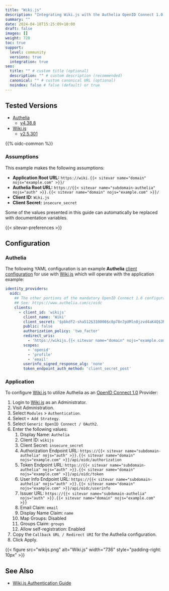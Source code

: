 ```yaml
---
title: "Wiki.js"
description: "Integrating Wiki.js with the Authelia OpenID Connect 1.0 Provider."
summary: ""
date: 2024-04-18T15:25:09+10:00
draft: false
images: []
weight: 720
toc: true
support:
  level: community
  versions: true
  integration: true
seo:
  title: "" # custom title (optional)
  description: "" # custom description (recommended)
  canonical: "" # custom canonical URL (optional)
  noindex: false # false (default) or true
---
```


## Tested Versions

* [Authelia]
  * [v4.38.8](https://github.com/authelia/authelia/releases/tag/v4.38.8)
* [Wiki.js]
  * [v2.5.301](https://github.com/requarks/wiki/releases/tag/v2.5.301)

{{% oidc-common %}}

### Assumptions

This example makes the following assumptions:

* __Application Root URL:__ `https://wiki.{{< sitevar name="domain" nojs="example.com" >}}/`
* __Authelia Root URL:__ `https://{{< sitevar name="subdomain-authelia" nojs="auth" >}}.{{< sitevar name="domain" nojs="example.com" >}}/`
* __Client ID:__ `Wiki.js`
* __Client Secret:__ `insecure_secret`

Some of the values presented in this guide can automatically be replaced with documentation variables.

{{< sitevar-preferences >}}

## Configuration

### Authelia

The following YAML configuration is an example __Authelia__ [client configuration] for use with [Wiki.js] which will
operate with the application example:

```yaml {title="configuration.yml"}
identity_providers:
  oidc:
    ## The other portions of the mandatory OpenID Connect 1.0 configuration go here.
    ## See: https://www.authelia.com/c/oidc
    clients:
      - client_id: 'wikijs'
        client_name: 'Wiki'
        client_secret: '$pbkdf2-sha512$310000$c8p78n7pUMln0jzvd4aK4Q$JNRBzwAo0ek5qKn50cFzzvE9RXV88h1wJn5KGiHrD0YKtZaR/nCb2CJPOsKaPK0hjf.9yHxzQGZziziccp6Yng'  # The digest of 'insecure_secret'.
        public: false
        authorization_policy: 'two_factor'
        redirect_uris:
          - 'https://wikijs.{{< sitevar name="domain" nojs="example.com" >}}/login/<UUID>/callback'  # Note this must be copied during step 7 of the Application configuration.
        scopes:
          - 'openid'
          - 'profile'
          - 'email'
        userinfo_signed_response_alg: 'none'
        token_endpoint_auth_method: 'client_secret_post'
```

### Application

To configure [Wiki.js] to utilize Authelia as an [OpenID Connect 1.0] Provider:

1. Login to [Wiki.js] as an Administrator.
2. Visit Administration.
3. Select `Modules` > `Authentication`.
4. Select `+ Add Strategy`.
5. Select `Generic OpenID Connect / OAuth2`.
6. Enter the following values:
   1. Display Name: `Authelia`
   2. Client ID: `wikijs`
   3. Client Secret: `insecure_secret`
   4. Authorization Endpoint URL: `https://{{< sitevar name="subdomain-authelia" nojs="auth" >}}.{{< sitevar name="domain" nojs="example.com" >}}/api/oidc/authorization`
   5. Token Endpoint URL: `https://{{< sitevar name="subdomain-authelia" nojs="auth" >}}.{{< sitevar name="domain" nojs="example.com" >}}/api/oidc/token`
   6. User Info Endpoint URL: `https://{{< sitevar name="subdomain-authelia" nojs="auth" >}}.{{< sitevar name="domain" nojs="example.com" >}}/api/oidc/userinfo`
   7. Issuer URL: `https://{{< sitevar name="subdomain-authelia" nojs="auth" >}}.{{< sitevar name="domain" nojs="example.com" >}}`
   8. Email Claim: `email`
   9. Display Name Claim: `name`
   10. Map Groups: Disabled
   11. Groups Claim: `groups`
   12. Allow self-registration: Enabled
7. Copy the `Callback URL / Redirect URI` for the Authelia configuration.
8. Click Apply.

{{< figure src="wikijs.png" alt="Wiki.js" width="736" style="padding-right: 10px" >}}

## See Also

- [Wiki.js Authentication Guide](https://docs.requarks.io/auth)

[Wiki.js]: https://js.wiki/
[Authelia]: https://www.authelia.com
[OpenID Connect 1.0]: ../../openid-connect/introduction.md
[client configuration]: ../../../configuration/identity-providers/openid-connect/clients.md
